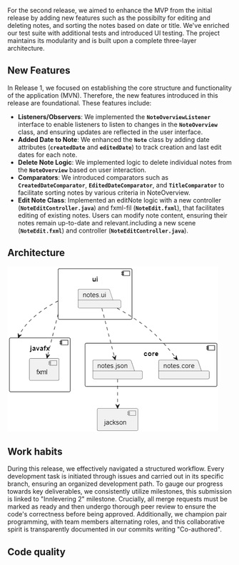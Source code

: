 
For the second release, we aimed to enhance the MVP from the initial release by adding new features such as the possibilty for editing and deleting notes, and sorting the notes based on date or title. We've enriched our test suite with additional tests and introduced UI testing. The project maintains its modularity and is built upon a complete three-layer architecture.

## New Features 

In Release 1, we focused on establishing the core structure and functionality of the application (MVN). Therefore, the new features introduced in this release are foundational. These features include:

- **Listeners/Observers**: We implemented the **`NoteOverviewListener`** interface to enable listeners to listen to changes in the **`NoteOverview`** class, and ensuring updates are reflected in the user interface.
- **Added Date to Note**: We enhanced the **`Note`** class by adding date attributes (**`createdDate`** and **`editedDate`**) to track creation and last edit dates for each note.
- **Delete Note Logic**: We implemented logic to delete individual notes from the **`NoteOverview`** based on user interaction.
- **Comparators**: We introduced comparators such as **`CreatedDateComparator`**, **`EditedDateComparator`**, and **`TitleComparator`** to facilitate sorting notes by various criteria in NoteOverview.
- **Edit Note Class**: Implemented an editNote logic with a new controller (**`NoteEditController.java`**) and fxml-fil (**`NoteEdit.fxml`**), that facilitates editing of existing notes. Users can modify note content, ensuring their notes remain up-to-date and relevant.including a new scene (**`NoteEdit.fxml`**) and controller (**`NoteEditController.java`**).



## Architecture

![Image Alt Text](/docs/pictures/architecture.png)

## Work habits 
During this release, we effectively navigated a structured workflow. Every development task is initiated through issues and carried out in its specific branch, ensuring an organized development path. To gauge our progress towards key deliverables, we consistently utilize milestones, this submission is linked to "Innlevering 2" milestone. Crucially, all merge requests must be marked as ready and then undergo thorough peer review to ensure the code's correctness before being approved. Additionally, we champion pair programming, with team members alternating roles, and this collaborative spirit is transparently documented in our commits writing "Co-authored".



## Code quality
